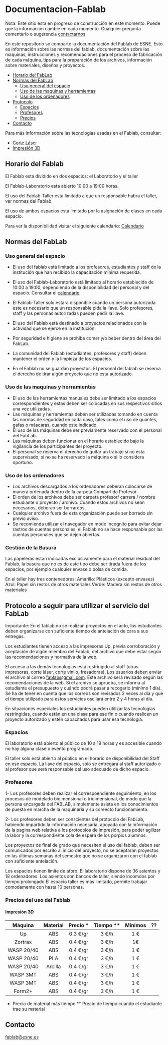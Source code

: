 # Documentacion-Fablab

Nota: Este sitio esta en progreso de construcción en este momento. Puede que la información cambie en cada momento. Cualquier pregunta comentario o sugerencia [contactarnos](#contacto).

En este repositorio se comparte la documentación del Fablab de ESNE. Esto es información sobre las normas del fablab, documentación sobre las maquinas, instrucciones y recomendaciones para el proceso de fabricación de cada máquina, tips para la preparación de los archivos, información sobre materiales, diseños y proyectos.


*   [Horario del FabLab](#horario)
*   [Normas del FabLab](#normas)
    *   [Uso general del espacio](#espacio)
    *   [Uso de las maquinas y herramientas](#maquinas)
    *   [Uso de los ordenadores](#ordenadores)
*   [Protocolo](#protocolo)    
    *   [Espacios](#espacios)
    *   [Profesores](#Profesores)
    *   [Precios](#precios)
*   [Contacto](#contacto)

Para más información sobre las tecnologias usadas en el Fablab, consultar:

*   [Corte Láser](CorteLaser/)
*   [Impresión 3D](Impresion3D/)



<h2 id="horario">Horario del Fablab</h3>

El Fablab esta dividido en dos espacios: el Laboratorio y el taller

El Fablab-Laboratorio esta abierto 10:00 a 19:00 horas.

El uso del Fablab-Taller esta limitado a que un responsable habra el taller, ver normas del Fablab. 

El uso de ambos espacios esta limitado por la asignación de clases en cada espacio.

Para ver la disponibilidad visitar el siguiente calendario: [Calendario](https://calendar.google.com/calendar/embed?src=esne.es_8h9a1brq3vm12neeqmqcrq1mgo%40group.calendar.google.com&ctz=Europe%2FMadrid)

<h2 id="normas">Normas del FabLab</h2>

<h3 id="espacio">Uso general del espacio</h3>

- El uso del fablab está limitado a los profesores, estudiantes y staff de la institución que han recibido la capacitación mínima requerida.

- El uso del Fablab-Laboratorio está limitado al horario establecido de 10:00 a 19:00, dependiendo de la disponibilidad del personal y del espacio. Consultar el [calendario](https://calendar.google.com/calendar/embed?src=esne.es_8h9a1brq3vm12neeqmqcrq1mgo%40group.calendar.google.com&ctz=Europe%2FMadrid)
- El Fablab-Taller solo estara disponible cuando un persona autorizada este es necesario que un responsable pida la llave. Solo profesores, staff y las personas autorizadas pueden pedir la llave.
- El uso del Fablab está destinado a proyectos relacionados con la actividad que se ejerce en la institución.
- Por seguridad e higiene se prohibe comer y/o beber dentro del área del FabLab.
- La comunidad del Fablab (estudiantes, profesores y staff) deben mantener el orden y la limpieza de los espacios.
- En el Fablab no se guardan proyectos. El personal del fablab se reserva el derecho de tirar algún proyecto que no esta autorizado.


<h3 id="maquinas">Uso de las maquinas y herramientas</h3>

- El uso de las herramientas manuales debe ser limitado a los espacios correspondientes y estas deben ser colocadas en sus respectivos sitios una vez utilizadas.
- Las máquinas y herramientas deben ser utilizadas tomando en cuenta las normas de seguridad en cada caso, tales como el uso de guantes, gafas o máscaras, cuando este indicado.
- El uso de las máquinas debe ser previamente reservado con el personal del FabLab.
- Las máquinas deben funcionar en el horario establecido bajo la vigilancia de los participantes del proyecto.
- El personal se reserva el derecho de quitar un trabajo si no esta supervisado, si no se ha reservado la máquina o si lo considera oportuno.

<h3 id="ordenadores">Uso de los ordenadores</h3>

- Los archivos descargados a los ordenadores deberan colocarse de manera ordenada dentro de la carpeta Compartida Profesor.
- El orden de los archivos debe ser carpeta profesor/ carrera / nombre estudiante o proyecto / archivo. Cuando estos archivos no sean necesarios, deberan ser borrardos.
- Cualquier archivo fuera de esta organización puede ser borrado sin previo aviso.
- Se recomienda utilizar el navegador en modo incognito para evitar dejar rastros de cuentas personales, el Fablab no se hace responsable por las cuentas personales que se dejen abiertas.

<h3 id="basuras">Gestión de la Basura</h3>

Las papeleras estan indicadas exclusivamente para el material residual del Fablab, la basura que no es de este tipo debe ser tirada fuera de los espacios, por ejemplo cualquier envase o bolsa de comida.

En el taller hay tres contenedores:
Amarillo: Plásticos (excepto envases)
Azul: Papel sin restos de otros materiales
Verde: Madera sin restos de otros materiales



<h2 id="protocolo">Protocolo a seguir para utilizar el servicio del FabLab</h2>

Importante: En el fablab no se realizan proyectos en el acto, los estudiantes deben organizarse con suficiente tiempo de antelación de cara a sus entregas.

Los estudiantes tienen acceso a las impresoras Up, previa corroboración y aceptación de algún miembro del Fablab, del archivo que debe estar según las recomendaciones y normativa de la web.

El acceso a las demás tecnologías está restringido al staff (otras impresoras, corte láser, corte vinilo, fresadoras). Los usuarios deben enviar el archivo al correo fablab@gmail.com. Este archivo será revisado según las recomendaciones de la web. Si el archivo se aprueba, se informa al estudiante el presupuesto  y cuándo podrá pasar a recogerlo (mínimo 1 día). Se ha de tener en cuenta que los correos son revisados 2 veces al día y que el tiempo utilizado para estos servicios oscilará entre 2 y 4 horas al día.

En situaciones especiales los estudiantes pueden utilizar las tecnologías restringidas, cuando están en una clase para ese fin o cuando realicen un proyecto autorizado y estén capacitados para usar esa tecnología.

<h3 id="Espacios">Espacios</h3>

El laboratorio está abierto al público de 10 a 19 horas y es accesible cuando no hay alguna clase o evento programado. 

El taller solo está abierto al público en el horario de disponibilidad del Staff en ese espacio. La llave del espacio, solo se entregará al staff autorizado o al profesor que será responsable del uso adecuado de dicho espacio.
 
<h3 id="profesores">Profesores</h3>
1- Los profesores deben realizar el correspoendiente seguimiento, en los procesos de modelado bidimensional o tridimensional, de modo que la persona encargada del FABLAB, simplemente asista en los conocimientos de puesta en marcha de la maquinaria y su coreecto funcionamiento.

2- Los profesores deben ser conscientes del protocolo del FabLab, habiendo impartido la información necesaria, apoyada con la información de la pagina web relativa a los protocolos de impresión, para poder agilizar la labor y la correspondiente cola de espera de los porpios alumnos.

Los proyectos de final de grado que necesiten el uso del fablab, deben ser comunicados por escrito al inicio del proyecto, no se aceptarán proyectos en las últimas semanas del semestre que no se organizaron con el fablab con suficiente antelación.

Los espacios tienen limite de aforo. 
El laboratorio dispone de 36 asientos y 18 ordenadores. Los asientos son bancos de taller, siendo incomdos por tiempo prolongado
El espacio taller es más limitado, permite trabajar comodamente con hasta 10 personas.


<h3 id="precios">Precios del uso del Fablab</h3>

<h4>Impresión 3D</h4>

| Máquina | Material | Precio * | Tiempo ** | Mínimos | ??  |
| :---:  |   :---:  | :---:  | :---:  | :---:  | :---:  |  
|Up|ABS|0.3 €/gr| 3 €/h | 1 €|||
|Zortrax|ABS|0.4 €/gr| 3 €/h | 1€|||
|WASP 20/40|ABS|0.4 €/gr| 3 €/h |1 €|||
|WASP 20/40|PLA|0.4 €/gr| 3 €/h |1 €|||
|WASP 20/40|Arcilla|0.4 €/gr| 3 €/h |1 €|||
|WASP 3MT|ABS|0.4 €/gr| 3 €/h |1 €|||
|WASP 3MT|ABS|0.4 €/gr| 3 €/h |1 €|||
|Form2+|ABS|0.4 €/gr| 3 €/h |1 €|||

* Precio de material más tiempo
** Precio de tiempo cuando el estudiante trae su material

<h2 id="contacto">Contacto</h2>

fablab@esne.es


